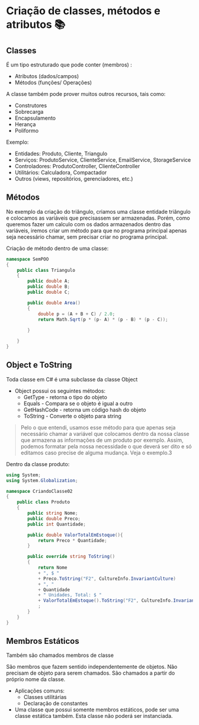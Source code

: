 # Criação de classes, métodos e atributos 📚

## Classes

É um tipo estruturado que pode conter (membros) :

- Atributos (dados/campos)
- Métodos (funções/ Operações)

A classe também pode prover muitos outros recursos, tais como:

- Construtores
- Sobrecarga
- Encapsulamento
- Herança
- Poliformo

Exemplo:
- Entidades: Produto, Cliente, Triangulo
- Serviços: ProdutoService, ClienteService, EmailService, StorageService
- Controladores: ProdutoController, ClienteController
- Utilitários: Calculadora, Compactador
- Outros (views, repositórios, gerenciadores, etc.)

## Métodos

No exemplo da criação do triângulo, criamos uma classe entidade triângulo e colocamos as variáveis que precisassem ser armazenadas. Porém, como queremos fazer um calculo com os dados armazenados dentro das variáveis, iremos criar um método para que no programa principal apenas seja necessário chamar, sem precisar criar no programa principal.

Criação de método dentro de uma classe:
```csharp
namespace SemPOO
{
    public class Triangulo
    {
        public double A;
        public double B;
        public double C;

        public double Area()
        {
            double p = (A + B + C) / 2.0;
            return Math.Sqrt(p * (p- A) * (p - B) * (p - C));
            
        }

    }
}
```

## Object e ToString

Toda classe em C# é uma subclasse da classe Object

- Object possui os seguintes métodos:
    - GetType - retorna o tipo do objeto
    - Equals - Compara se o objeto é igual a outro
    - GetHashCode - retorna um código hash do objeto
    - ToString - Converte o objeto para string

> Pelo o que entendi, usamos esse método para que apenas seja necessário chamar a variável que colocamos dentro da nossa classe que armazena as informações de um produto por exemplo. Assim, podemos formatar pela nossa necessidade o que deverá ser dito e só editamos caso precise de alguma mudança. Veja o exemplo.3
> 

Dentro da classe produto:
```csharp
using System;
using System.Globalization;

namespace CriandoClasse02
{
    public class Produto
    {
        public string Nome;
        public double Preco;
        public int Quantidade;

        public double ValorTotalEmEstoque(){
            return Preco * Quantidade;
        }

        public override string ToString()
        {
            return Nome 
            + ", $ " 
            + Preco.ToString("F2", CultureInfo.InvariantCulture) 
            + ", "
            + Quantidade
            + " Unidades, Total: $ "
            + ValorTotalEmEstoque().ToString("F2", CultureInfo.InvariantCulture)
            ;
        }
    }
}
```
## Membros Estáticos

Também são chamados membros de classe

São membros que fazem sentido independentemente de objetos. Não precisam de objeto para serem chamados. São chamados a partir do próprio nome da classe.

- Aplicações comuns:
    - Classes utilitárias
    - Declaração de constantes
- Uma classe que possui somente membros estáticos, pode ser uma classe estática também. Esta classe não poderá ser instanciada.